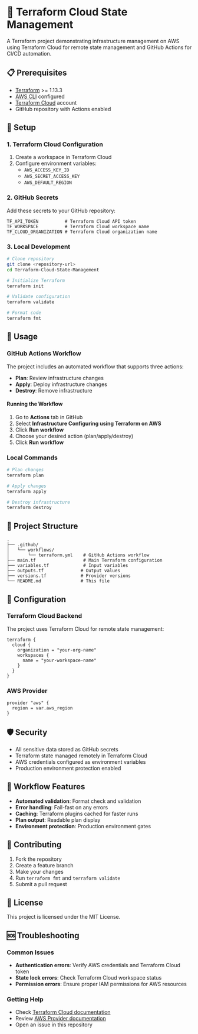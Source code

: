 # 🔨 Terraform Cloud State Management

A Terraform project demonstrating infrastructure management on AWS using Terraform Cloud for remote state management and GitHub Actions for CI/CD automation.

## 📋 Prerequisites

- [Terraform](https://www.terraform.io/downloads.html) >= 1.13.3
- [AWS CLI](https://aws.amazon.com/cli/) configured
- [Terraform Cloud](https://app.terraform.io/) account
- GitHub repository with Actions enabled

## 🚀 Setup

### 1. Terraform Cloud Configuration

1. Create a workspace in Terraform Cloud
2. Configure environment variables:
   - `AWS_ACCESS_KEY_ID`
   - `AWS_SECRET_ACCESS_KEY`
   - `AWS_DEFAULT_REGION`

### 2. GitHub Secrets

Add these secrets to your GitHub repository:

```
TF_API_TOKEN          # Terraform Cloud API token
TF_WORKSPACE          # Terraform Cloud workspace name
TF_CLOUD_ORGANIZATION # Terraform Cloud organization name
```

### 3. Local Development

```bash
# Clone repository
git clone <repository-url>
cd Terraform-Cloud-State-Management

# Initialize Terraform
terraform init

# Validate configuration
terraform validate

# Format code
terraform fmt
```

## 🎯 Usage

### GitHub Actions Workflow

The project includes an automated workflow that supports three actions:

- **Plan**: Review infrastructure changes
- **Apply**: Deploy infrastructure changes
- **Destroy**: Remove infrastructure

#### Running the Workflow

1. Go to **Actions** tab in GitHub
2. Select **Infrastructure Configuring using Terraform on AWS**
3. Click **Run workflow**
4. Choose your desired action (plan/apply/destroy)
5. Click **Run workflow**

### Local Commands

```bash
# Plan changes
terraform plan

# Apply changes
terraform apply

# Destroy infrastructure
terraform destroy
```

## 📁 Project Structure

```
.
├── .github/
│   └── workflows/
│       └── terraform.yml    # GitHub Actions workflow
├── main.tf                  # Main Terraform configuration
├── variables.tf             # Input variables
├── outputs.tf              # Output values
├── versions.tf             # Provider versions
└── README.md               # This file
```

## 🔧 Configuration

### Terraform Cloud Backend

The project uses Terraform Cloud for remote state management:

```hcl
terraform {
  cloud {
    organization = "your-org-name"
    workspaces {
      name = "your-workspace-name"
    }
  }
}
```

### AWS Provider

```hcl
provider "aws" {
  region = var.aws_region
}
```

## 🛡️ Security

- All sensitive data stored as GitHub secrets
- Terraform state managed remotely in Terraform Cloud
- AWS credentials configured as environment variables
- Production environment protection enabled

## 🔄 Workflow Features

- **Automated validation**: Format check and validation
- **Error handling**: Fail-fast on any errors
- **Caching**: Terraform plugins cached for faster runs
- **Plan output**: Readable plan display
- **Environment protection**: Production environment gates

## 📝 Contributing

1. Fork the repository
2. Create a feature branch
3. Make your changes
4. Run `terraform fmt` and `terraform validate`
5. Submit a pull request

## 📄 License

This project is licensed under the MIT License.

## 🆘 Troubleshooting

### Common Issues

- **Authentication errors**: Verify AWS credentials and Terraform Cloud token
- **State lock errors**: Check Terraform Cloud workspace status
- **Permission errors**: Ensure proper IAM permissions for AWS resources

### Getting Help

- Check [Terraform Cloud documentation](https://www.terraform.io/cloud-docs)
- Review [AWS Provider documentation](https://registry.terraform.io/providers/hashicorp/aws/latest/docs)
- Open an issue in this repository